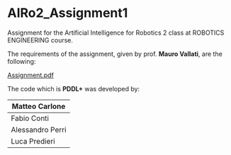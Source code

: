 # AIRo2_Assignment1
Assignment for the Artificial Intelligence for Robotics 2 class at ROBOTICS ENGINEERING course.

The requirements of the assignment, given by prof. **Mauro Vallati**, are the following:

[Assignment.pdf](AIRO%202%20Assignment%2031038ca469d6456eab29417b7f94bb53/Assignment.pdf)

The code which is **PDDL+** was developed by:

| Matteo Carlone |
| --- |
| Fabio Conti |
| Alessandro Perri |
| Luca Predieri |
